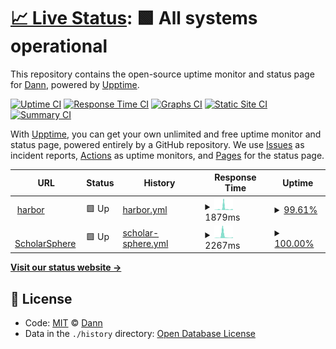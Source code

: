 # [📈 Live Status](https://whereismyjetpack.github.io/status): <!--live status--> **🟩 All systems operational**

This repository contains the open-source uptime monitor and status page for [Dann](https://whereismyjetpack.github.io/status), powered by [Upptime](https://github.com/upptime/upptime).

[![Uptime CI](https://github.com/koj-co/upptime/workflows/Uptime%20CI/badge.svg)](https://github.com/koj-co/upptime/actions?query=workflow%3A%22Uptime+CI%22)
[![Response Time CI](https://github.com/koj-co/upptime/workflows/Response%20Time%20CI/badge.svg)](https://github.com/koj-co/upptime/actions?query=workflow%3A%22Response+Time+CI%22)
[![Graphs CI](https://github.com/koj-co/upptime/workflows/Graphs%20CI/badge.svg)](https://github.com/koj-co/upptime/actions?query=workflow%3A%22Graphs+CI%22)
[![Static Site CI](https://github.com/koj-co/upptime/workflows/Static%20Site%20CI/badge.svg)](https://github.com/koj-co/upptime/actions?query=workflow%3A%22Static+Site+CI%22)
[![Summary CI](https://github.com/koj-co/upptime/workflows/Summary%20CI/badge.svg)](https://github.com/koj-co/upptime/actions?query=workflow%3A%22Summary+CI%22)

With [Upptime](https://upptime.js.org), you can get your own unlimited and free uptime monitor and status page, powered entirely by a GitHub repository. We use [Issues](https://github.com/whereismyjetpack/status/issues) as incident reports, [Actions](https://github.com/whereismyjetpack/status/actions) as uptime monitors, and [Pages](https://whereismyjetpack.github.io/status) for the status page.

<!--start: status pages-->
<!-- This summary is generated by Upptime (https://github.com/upptime/upptime) -->
<!-- Do not edit this manually, your changes will be overwritten -->
<!-- prettier-ignore -->
| URL | Status | History | Response Time | Uptime |
| --- | ------ | ------- | ------------- | ------ |
| <img alt="" src="https://favicons.githubusercontent.com/harbor.k8s.libraries.psu.edu" height="13"> [harbor](https://harbor.k8s.libraries.psu.edu/api/v2.0/health) | 🟩 Up | [harbor.yml](https://github.com/whereismyjetpack/status/commits/HEAD/history/harbor.yml) | <details><summary><img alt="Response time graph" src="./graphs/harbor/response-time-week.png" height="20"> 1879ms</summary><br><a href="https://whereismyjetpack.github.io/status/history/harbor"><img alt="Response time 305" src="https://img.shields.io/endpoint?url=https%3A%2F%2Fraw.githubusercontent.com%2Fwhereismyjetpack%2Fstatus%2FHEAD%2Fapi%2Fharbor%2Fresponse-time.json"></a><br><a href="https://whereismyjetpack.github.io/status/history/harbor"><img alt="24-hour response time 883" src="https://img.shields.io/endpoint?url=https%3A%2F%2Fraw.githubusercontent.com%2Fwhereismyjetpack%2Fstatus%2FHEAD%2Fapi%2Fharbor%2Fresponse-time-day.json"></a><br><a href="https://whereismyjetpack.github.io/status/history/harbor"><img alt="7-day response time 1879" src="https://img.shields.io/endpoint?url=https%3A%2F%2Fraw.githubusercontent.com%2Fwhereismyjetpack%2Fstatus%2FHEAD%2Fapi%2Fharbor%2Fresponse-time-week.json"></a><br><a href="https://whereismyjetpack.github.io/status/history/harbor"><img alt="30-day response time 915" src="https://img.shields.io/endpoint?url=https%3A%2F%2Fraw.githubusercontent.com%2Fwhereismyjetpack%2Fstatus%2FHEAD%2Fapi%2Fharbor%2Fresponse-time-month.json"></a><br><a href="https://whereismyjetpack.github.io/status/history/harbor"><img alt="1-year response time 340" src="https://img.shields.io/endpoint?url=https%3A%2F%2Fraw.githubusercontent.com%2Fwhereismyjetpack%2Fstatus%2FHEAD%2Fapi%2Fharbor%2Fresponse-time-year.json"></a></details> | <details><summary><a href="https://whereismyjetpack.github.io/status/history/harbor">99.61%</a></summary><a href="https://whereismyjetpack.github.io/status/history/harbor"><img alt="All-time uptime 99.88%" src="https://img.shields.io/endpoint?url=https%3A%2F%2Fraw.githubusercontent.com%2Fwhereismyjetpack%2Fstatus%2FHEAD%2Fapi%2Fharbor%2Fuptime.json"></a><br><a href="https://whereismyjetpack.github.io/status/history/harbor"><img alt="24-hour uptime 100.00%" src="https://img.shields.io/endpoint?url=https%3A%2F%2Fraw.githubusercontent.com%2Fwhereismyjetpack%2Fstatus%2FHEAD%2Fapi%2Fharbor%2Fuptime-day.json"></a><br><a href="https://whereismyjetpack.github.io/status/history/harbor"><img alt="7-day uptime 99.61%" src="https://img.shields.io/endpoint?url=https%3A%2F%2Fraw.githubusercontent.com%2Fwhereismyjetpack%2Fstatus%2FHEAD%2Fapi%2Fharbor%2Fuptime-week.json"></a><br><a href="https://whereismyjetpack.github.io/status/history/harbor"><img alt="30-day uptime 99.77%" src="https://img.shields.io/endpoint?url=https%3A%2F%2Fraw.githubusercontent.com%2Fwhereismyjetpack%2Fstatus%2FHEAD%2Fapi%2Fharbor%2Fuptime-month.json"></a><br><a href="https://whereismyjetpack.github.io/status/history/harbor"><img alt="1-year uptime 99.96%" src="https://img.shields.io/endpoint?url=https%3A%2F%2Fraw.githubusercontent.com%2Fwhereismyjetpack%2Fstatus%2FHEAD%2Fapi%2Fharbor%2Fuptime-year.json"></a></details>
| <img alt="" src="https://favicons.githubusercontent.com/scholarsphere.psu.edu" height="13"> [ScholarSphere](https://scholarsphere.psu.edu) | 🟩 Up | [scholar-sphere.yml](https://github.com/whereismyjetpack/status/commits/HEAD/history/scholar-sphere.yml) | <details><summary><img alt="Response time graph" src="./graphs/scholar-sphere/response-time-week.png" height="20"> 2267ms</summary><br><a href="https://whereismyjetpack.github.io/status/history/scholar-sphere"><img alt="Response time 337" src="https://img.shields.io/endpoint?url=https%3A%2F%2Fraw.githubusercontent.com%2Fwhereismyjetpack%2Fstatus%2FHEAD%2Fapi%2Fscholar-sphere%2Fresponse-time.json"></a><br><a href="https://whereismyjetpack.github.io/status/history/scholar-sphere"><img alt="24-hour response time 1007" src="https://img.shields.io/endpoint?url=https%3A%2F%2Fraw.githubusercontent.com%2Fwhereismyjetpack%2Fstatus%2FHEAD%2Fapi%2Fscholar-sphere%2Fresponse-time-day.json"></a><br><a href="https://whereismyjetpack.github.io/status/history/scholar-sphere"><img alt="7-day response time 2267" src="https://img.shields.io/endpoint?url=https%3A%2F%2Fraw.githubusercontent.com%2Fwhereismyjetpack%2Fstatus%2FHEAD%2Fapi%2Fscholar-sphere%2Fresponse-time-week.json"></a><br><a href="https://whereismyjetpack.github.io/status/history/scholar-sphere"><img alt="30-day response time 1088" src="https://img.shields.io/endpoint?url=https%3A%2F%2Fraw.githubusercontent.com%2Fwhereismyjetpack%2Fstatus%2FHEAD%2Fapi%2Fscholar-sphere%2Fresponse-time-month.json"></a><br><a href="https://whereismyjetpack.github.io/status/history/scholar-sphere"><img alt="1-year response time 375" src="https://img.shields.io/endpoint?url=https%3A%2F%2Fraw.githubusercontent.com%2Fwhereismyjetpack%2Fstatus%2FHEAD%2Fapi%2Fscholar-sphere%2Fresponse-time-year.json"></a></details> | <details><summary><a href="https://whereismyjetpack.github.io/status/history/scholar-sphere">100.00%</a></summary><a href="https://whereismyjetpack.github.io/status/history/scholar-sphere"><img alt="All-time uptime 99.89%" src="https://img.shields.io/endpoint?url=https%3A%2F%2Fraw.githubusercontent.com%2Fwhereismyjetpack%2Fstatus%2FHEAD%2Fapi%2Fscholar-sphere%2Fuptime.json"></a><br><a href="https://whereismyjetpack.github.io/status/history/scholar-sphere"><img alt="24-hour uptime 100.00%" src="https://img.shields.io/endpoint?url=https%3A%2F%2Fraw.githubusercontent.com%2Fwhereismyjetpack%2Fstatus%2FHEAD%2Fapi%2Fscholar-sphere%2Fuptime-day.json"></a><br><a href="https://whereismyjetpack.github.io/status/history/scholar-sphere"><img alt="7-day uptime 100.00%" src="https://img.shields.io/endpoint?url=https%3A%2F%2Fraw.githubusercontent.com%2Fwhereismyjetpack%2Fstatus%2FHEAD%2Fapi%2Fscholar-sphere%2Fuptime-week.json"></a><br><a href="https://whereismyjetpack.github.io/status/history/scholar-sphere"><img alt="30-day uptime 99.75%" src="https://img.shields.io/endpoint?url=https%3A%2F%2Fraw.githubusercontent.com%2Fwhereismyjetpack%2Fstatus%2FHEAD%2Fapi%2Fscholar-sphere%2Fuptime-month.json"></a><br><a href="https://whereismyjetpack.github.io/status/history/scholar-sphere"><img alt="1-year uptime 99.97%" src="https://img.shields.io/endpoint?url=https%3A%2F%2Fraw.githubusercontent.com%2Fwhereismyjetpack%2Fstatus%2FHEAD%2Fapi%2Fscholar-sphere%2Fuptime-year.json"></a></details>

<!--end: status pages-->

[**Visit our status website →**](https://whereismyjetpack.github.io/status)

## 📄 License

- Code: [MIT](./LICENSE) © [Dann](https://whereismyjetpack.github.io/status)
- Data in the `./history` directory: [Open Database License](https://opendatacommons.org/licenses/odbl/1-0/)
